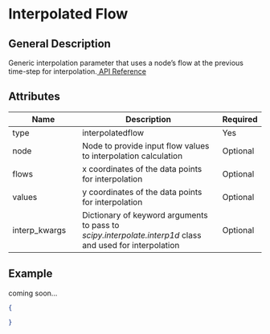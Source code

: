 # Interpolated Flow

## General Description

Generic interpolation parameter that uses a node’s flow at the previous time-step for interpolation.[ API Reference](https://pywr.github.io/pywr-docs/master/api/generated/pywr.parameters.InterpolatedFlowParameter.html)

## Attributes

<table><thead><tr><th width="154">Name</th><th width="395">Description</th><th>Required</th></tr></thead><tbody><tr><td>type</td><td>interpolatedflow</td><td>Yes</td></tr><tr><td>node</td><td>Node to provide input flow values to interpolation calculation</td><td>Optional</td></tr><tr><td>flows</td><td>x coordinates of the data points for interpolation</td><td>Optional</td></tr><tr><td>values</td><td>y coordinates of the data points for interpolation</td><td>Optional</td></tr><tr><td>interp_kwargs</td><td>Dictionary of keyword arguments to pass to <em>scipy.interpolate.interp1d</em> class and used for interpolation</td><td>Optional</td></tr></tbody></table>

## Example

coming soon...

```json
{

}
```
